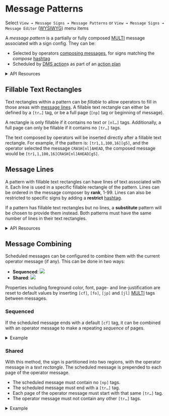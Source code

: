 # Message Patterns

Select `View ➔ Message Signs ➔ Message Patterns` or
`View ➔ Message Signs ➔ Message Editor` ([WYSIWYG]) menu items

A _message pattern_ is a partially or fully composed [MULTI] message associated
with a sign config.  They can be:

* Selected by operators [composing messages], for signs matching the _compose_
  [hashtag]
* Scheduled by [DMS action]s as part of an [action plan]

<details>
<summary>API Resources</summary>

* `iris/api/msg_pattern` (primary)
* `iris/api/msg_pattern/{name}`

| Access       | Primary          | Secondary     |
|--------------|------------------|---------------|
| 👁️  View      | name             |               |
| 👉 Operate   |                  |               |
| 💡 Manage    | compose\_hashtag | flash\_beacon |
| 🔧 Configure | multi            |               |

</details>

## Fillable Text Rectangles

Text rectangles within a pattern can be _fillable_ to allow operators to fill
in those areas with [message lines](#message-lines).  A fillable text rectangle
can either be defined by a `[tr…]` tag, or be a full page (`[np]` tag or
beginning of message).

A rectangle is only fillable if it contains no text or `[nl…]` tags.
Additionally, a full page can only be fillable if it contains no `[tr…]` tags.

The text composed by operators will be inserted directly after a fillable text
rectangle.  For example, if the pattern is: `[tr1,1,100,16][g5]`, and the
operator selected the message `CRASH[nl]AHEAD`, the composed message would
be `[tr1,1,100,16]CRASH[nl]AHEAD[g5]`.

## Message Lines

A pattern with fillable text rectangles can have lines of text associated with
it.  Each line is used in a specific fillable rectangle of the pattern.  Lines
can be ordered in the message composer by **rank**, 1-99.  Lines can also be
restricted to specific signs by adding a **restrict** [hashtag].

If a pattern has fillable text rectangles but no lines, a **substitute**
pattern will be chosen to provide them instead.  Both patterns must have the
same number of lines in their text rectangles.

<details>
<summary>API Resources</summary>

* `iris/api/msg_line` (primary)
* `iris/api/msg_line/{name}`

| Access       | Primary                   | Secondary |
|--------------|---------------------------|-----------|
| 👁️  View      | name                      |           |
| 👉 Operate   |                           |           |
| 💡 Manage    | restrict\_hashtag         | rank      |
| 🔧 Configure | msg\_pattern, line, multi |           |

</details>

## Message Combining

Scheduled messages can be configured to combine them with the current operator
message (if any).  This can be done in two ways:

- **Sequenced**: ![](images/msg_combined_sequenced.gif)
- **Shared**: ![](images/msg_combined_shared.gif)

Properties including foreground color, font, page- and line-justification are
reset to default values by inserting `[cf]`, `[fo]`, `[jp]` and `[jl]` [MULTI]
tags between messages.

### Sequenced

If the scheduled message ends with a default `[cf]` tag, it can be combined
with an operator message to make a repeating _sequence_ of pages.

<details>
<summary>Example</summary>

- Scheduled message:
  `[cr1,1,160,54,0,0,125][cr1,18,160,1,255,255,255][tr1,1,160,17][cf255,255,255][fo5][jp3]TRUCK PARKING[tr4,24,154,30][jl2]REST AREA[jl4]4 MI[nl5][jl2]SPACES OPEN[jl4]10[cf]`
- Operator message:
  `STALLED VEHICLE[nl]IN RIGHT LANE[nl]USE CAUTION`
- Combined message:
  `[cr1,1,160,54,0,0,125][cr1,18,160,1,255,255,255][tr1,1,160,17][cf255,255,255][fo5][jp3]TRUCK PARKING[tr4,24,154,30][jl2]REST AREA[jl4]4 MI[nl5][jl2]SPACES OPEN[jl4]10[cf][np][fo][jp][jl]STALLED VEHICLE[nl]IN RIGHT LANE[nl]USE CAUTION`

</details>

### Shared

With this method, the sign is partitioned into two regions, with the operator
message in a _text rectangle_.  The scheduled message is prepended to each page
of the operator message.

- The scheduled message must contain no `[np]` tags.
- The scheduled message must end with a `[tr…]` tag.
- Each page of the operator message must start with that same `[tr…]` tag.
- The operator message must not contain any other `[tr…]` tags.

<details>
<summary>Example</summary>

- Scheduled message:
  `[cr1,1,240,24,1,23,9][cf250,250,250][fo13][tr1,5,240,18][jl3]EXPRESS LANE[tr1,31,240,40]OPEN TO ALL[nl6]TRAFFIC[g7,110,75][cr241,1,2,96,255,255,255][tr243,1,350,96]`
- Operator message:
  `[tr243,1,350,96]STALLED VEHICLE[nl]IN RIGHT LANE[nl]USE CAUTION`
- Combined message:
  `[cr1,1,240,24,1,23,9][cf250,250,250][fo13][tr1,5,240,18][jl3]EXPRESS LANE[tr1,31,240,40]OPEN TO ALL[nl6]TRAFFIC[g7,110,75][cr241,1,2,96,255,255,255][tr243,1,350,96][cf][fo][jp][jl]STALLED VEHICLE[nl]IN RIGHT LANE[nl]USE CAUTION`

</details>


[action plan]: action_plans.html
[composing messages]: dms.html#composing-messages
[DMS action]: action_plans.html#dms-actions
[hashtag]: hashtags.html
[MULTI]: multi.html
[WYSIWYG]: wysiwyg.html
